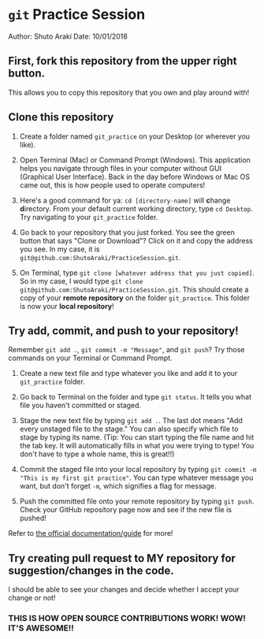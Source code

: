 # `git` Practice Session
Author: Shuto Araki
Date: 10/01/2018

## First, fork this repository from the upper right button.
This allows you to copy this repository that you own and play around with!

## Clone this repository
1. Create a folder named `git_practice` on your Desktop (or wherever you like).

2. Open Terminal (Mac) or Command Prompt (Windows). This application helps you navigate through files in your computer without GUI (Graphical User Interface). Back in the day before Windows or Mac OS came out, this is how people used to operate computers!

3. Here's a good command for ya: `cd [directory-name]` will <strong>c</strong>hange <strong>d</strong>irectory. From your default current working directory, type `cd Desktop`. Try navigating to your `git_practice` folder.

4. Go back to your repository that you just forked. You see the green button that says "Clone or Download"? Click on it and copy the address you see. In my case, it is `git@github.com:ShutoAraki/PracticeSession.git`.

5. On Terminal, type `git clone [whatever address that you just copied]`. So in my case, I would type `git clone git@github.com:ShutoAraki/PracticeSession.git`. This should create a copy of your <strong>remote repository</strong> on the folder `git_practice`. This folder is now your <strong>local repository</strong>!

## Try add, commit, and push to your repository!
Remember `git add .`, `git commit -m "Message"`, and `git push`? Try those commands on your Terminal or Command Prompt.

1. Create a new text file and type whatever you like and add it to your `git_practice` folder.

2. Go back to Terminal on the folder and type `git status`. It tells you what file you haven't committed or staged.

3. Stage the new text file by typing `git add .`. The last dot means "Add every unstaged file to the stage." You can also specify which file to stage by typing its name. (Tip: You can start typing the file name and hit the tab key. It will automatically fills in what you were trying to type! You don't have to type a whole name, this is great!!)

4. Commit the staged file into your local repository by typing `git commit -m "This is my first git practice"`. You can type whatever message you want, but don't forget `-m`, which signifies a flag for message.

5. Push the committed file onto your remote repository by typing `git push`. Check your GitHub repository page now and see if the new file is pushed!

Refer to [the official documentation/guide](https://git-scm.com/book/en/v2) for more!

## Try creating pull request to MY repository for suggestion/changes in the code.
I should be able to see your changes and decide whether I accept your change or not!

### THIS IS HOW OPEN SOURCE CONTRIBUTIONS WORK! WOW! IT'S AWESOME!!

